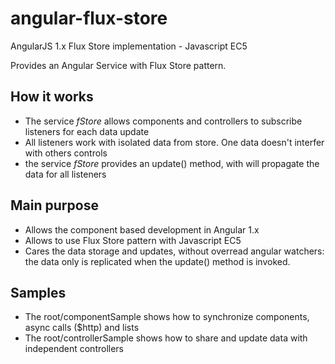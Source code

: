 # angular-flux-store
AngularJS 1.x Flux Store implementation - Javascript EC5


Provides an Angular Service with Flux Store pattern.

## How it works

- The service *fStore* allows components and controllers to subscribe listeners for each data update
- All listeners work with isolated data from store. One data doesn't interfer with others controls
- the service *fStore* provides an update() method, with will propagate the data for all listeners

## Main purpose

- Allows the component based development in Angular 1.x
- Allows to use Flux Store pattern with Javascript EC5
- Cares the data storage and updates, without overread angular watchers: the data only is replicated when the update() method is invoked.

## Samples

- The root/componentSample shows how to synchronize components, async calls ($http) and lists
- The root/controllerSample shows how to share and update data with independent controllers

